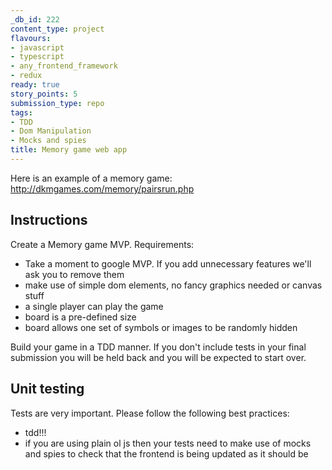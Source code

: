```yaml
---
_db_id: 222
content_type: project
flavours:
- javascript
- typescript
- any_frontend_framework
- redux
ready: true
story_points: 5
submission_type: repo
tags:
- TDD
- Dom Manipulation
- Mocks and spies
title: Memory game web app
---
```


Here is an example of a memory game: http://dkmgames.com/memory/pairsrun.php

## Instructions

Create a Memory game MVP. Requirements:

- Take a moment to google MVP. If you add unnecessary features we'll ask you to remove them
- make use of simple dom elements, no fancy graphics needed or canvas stuff
- a single player can play the game
- board is a pre-defined size
- board allows one set of symbols or images to be randomly hidden

Build your game in a TDD manner. If you don't include tests in your final submission you will be held back and you will be expected to start over.

## Unit testing

Tests are very important. Please follow the following best practices:

- tdd!!!
- if you are using plain ol js then your tests need to make use of mocks and spies to check that the frontend is being updated as it should be
